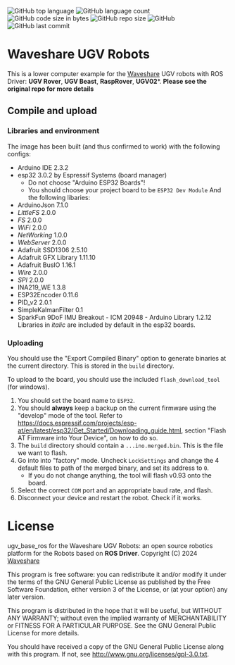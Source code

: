 ![GitHub top language](https://img.shields.io/github/languages/top/effectsmachine/ugv_base_ros) ![GitHub language count](https://img.shields.io/github/languages/count/effectsmachine/ugv_base_ros)
![GitHub code size in bytes](https://img.shields.io/github/languages/code-size/effectsmachine/ugv_base_ros)
![GitHub repo size](https://img.shields.io/github/repo-size/effectsmachine/ugv_base_ros) ![GitHub](https://img.shields.io/github/license/effectsmachine/ugv_base_ros) ![GitHub last commit](https://img.shields.io/github/last-commit/effectsmachine/ugv_base_ros)

# Waveshare UGV Robots
This is a lower computer example for the [Waveshare](https://www.waveshare.com/) UGV robots with ROS Driver: **UGV Rover**, **UGV Beast**, **RaspRover**, **UGV02**\*.
**Please see the original repo for more details**

## Compile and upload
### Libraries and environment
The image has been built (and thus confirmed to work) with the following configs:
* Arduino IDE 2.3.2
* esp32 3.0.2 by Espressif Systems (board manager)
    * Do not choose "Arduino ESP32 Boards"!
    * You should choose your project board to be `ESP32 Dev Module`
And the following libaries:
* ArduinoJson 7.1.0
* *LittleFS* 2.0.0
* *FS* 2.0.0
* *WiFi* 2.0.0
* *NetWorking* 1.0.0
* *WebServer* 2.0.0
* Adafruit SSD1306 2.5.10
* Adafruit GFX Library 1.11.10
* Adafruit BusIO 1.16.1
* *Wire* 2.0.0
* *SPI* 2.0.0
* INA219_WE 1.3.8
* ESP32Encoder 0.11.6
* PID_v2 2.0.1
* SimpleKalmanFilter 0.1
* SparkFun 9DoF IMU Breakout - ICM 20948 - Arduino Library 1.2.12
Libraries in *italic* are included by default in the esp32 boards.

### Uploading
You should use the "Export Compiled Binary" option to generate binaries at the current directory. This is stored in the `build` directory.

To upload to the board, you should use the included `flash_download_tool` (for windows).
1. You should set the board name to `ESP32`.
2. You should **always** keep a backup on the current firmware using the "develop" mode of the tool. Refer to https://docs.espressif.com/projects/esp-at/en/latest/esp32/Get_Started/Downloading_guide.html, section "Flash AT Firmware into Your Device", on how to do so.
3. The `build` directory should contain a `...ino.merged.bin`. This is the file we want to flash.
4. Go into into "factory" mode. Uncheck `LockSettings` and change the 4 default files to path of the merged binary, and set its address to `0`.
    * If you do not change anything, the tool will flash v0.93 onto the board.
5. Select the correct `COM` port and an appropriate baud rate, and flash.
6. Disconnect your device and restart the robot. Check if it works.

# License
ugv_base_ros for the Waveshare UGV Robots: an open source robotics platform for the Robots based on **ROS Driver**.
Copyright (C) 2024 [Waveshare](https://www.waveshare.com/)

This program is free software: you can redistribute it and/or modify
it under the terms of the GNU General Public License as published by
the Free Software Foundation, either version 3 of the License, or
(at your option) any later version.

This program is distributed in the hope that it will be useful,
but WITHOUT ANY WARRANTY; without even the implied warranty of
MERCHANTABILITY or FITNESS FOR A PARTICULAR PURPOSE.  See the
GNU General Public License for more details.

You should have received a copy of the GNU General Public License
along with this program.  If not, see <http://www.gnu.org/licenses/gpl-3.0.txt>.
